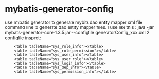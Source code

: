 # mybatis-generator-config
use mybatis generator  to generate mybits dao entity mapper xml file
command line to generate dao entity mapper files.
1 use like this : java -jar mybatis-generator-core-1.3.5.jar --configfile generatorConfig_xxx.xml 
2 configfile inspect:
<!-- config connect url and username & password-->
<jdbcConnection driverClass="com.mysql.jdbc.Driver" connectionURL="jdbc:mysql://127.0.0.1:3306/zwh" userId="root" password="0000">
        </jdbcConnection>
        <javaTypeResolver>
            <property name="forceBigDecimals" value="false"/>
        </javaTypeResolver>
        <!--generate dir of entity-->
        <javaModelGenerator targetPackage="com.example.demo.entity" targetProject="src">
            <property name="enableSubPackages" value="true"/>
            <property name="trimStrings" value="true"/>
        </javaModelGenerator>
        <!--generate dir of mapper class files-->
        <sqlMapGenerator targetPackage="mapper" targetProject="src">
            <property name="enableSubPackages" value="true"/>
        </sqlMapGenerator>
        <!--generate dir of mapper xml files corresponde with mapper class -->
        <javaClientGenerator type="XMLMAPPER" targetPackage="com.example.demo.mapper" targetProject="src">
            <property name="enableSubPackages" value="true"/>
        </javaClientGenerator>
        <!--table-->
        
		<table tableName="sys_role_info"></table>
		<table tableName="sys_role_permission"></table>
		<table tableName="sys_user_info"></table>
		<table tableName="sys_user_role"></table>
		<table tableName="sys_login_info"></table>
		<table tableName="sys_dep_info"></table>
		<table tableName="sys_permission_info"></table>
